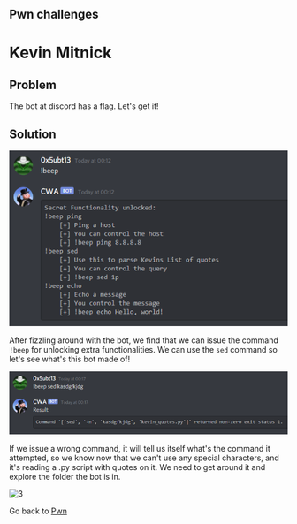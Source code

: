 ## Pwn challenges

# Kevin Mitnick

## Problem

The bot at discord has a flag. Let's get it!

## Solution

![1](../images/kevin_mitnick_1.png)

After fizzling around with the bot, we find that we can issue the command `!beep` for unlocking extra functionalities. We can use the `sed` command so let's see what's this bot made of!

![2](../images/kevin_mitnick_2.png)

If we issue a wrong command, it will tell us itself what's the command it attempted, so we know now that we can't use any special characters, and it's reading a .py script with quotes on it. We need to get around it and explore the folder the bot is in.

![3](../images/kevin_mitnick_3.png)



Go back to [Pwn](./)
